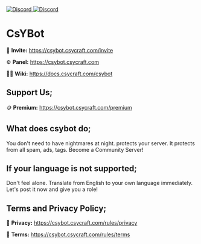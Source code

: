 <p><a href="https://discord.gg/gkmwaAZQBu" target="_blank"> <img alt="Discord" src="https://img.shields.io/badge/CsYBot%20Support-Click%20here-7289d9?style=for-the-badge&logo=discord"> </a> <a href="https://csybot.csycraft.com/invite" target="_blank"> <img alt="Discord" src="https://img.shields.io/badge/CsYBot%20-Click%20here-7289d9?style=for-the-badge&logo=discord"> </a></p>

# CsYBot

:link: **Invite:** https://csybot.csycraft.com/invite

:gear: **Panel:** https://csybot.csycraft.com

:technologist: **Wiki:** https://docs.csycraft.com/csybot

## Support Us;
🪙 **Premium:** https://csybot.csycraft.com/premium
<br>
## What does csybot do;
You don't need to have nightmares at night. protects your server. It protects from all spam, ads, tags. Become a Community Server!
<br>
## If your language is not supported;
Don't feel alone. Translate from English to your own language immediately. Let's post it now and give you a role!
<br>
## Terms and Privacy Policy;
🚧 **Privacy:** https://csybot.csycraft.com/rules/privacy

🚧 **Terms:** https://csybot.csycraft.com/rules/terms
